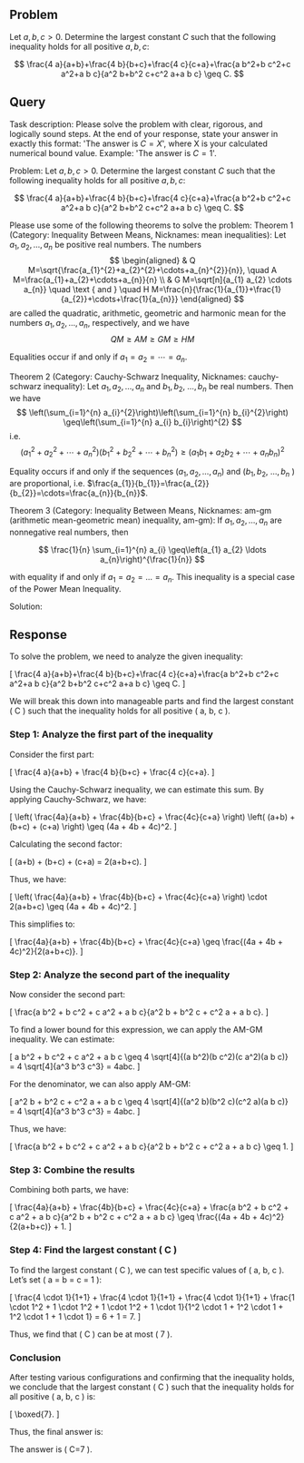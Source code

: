 ## Problem

Let $a, b, c > 0$. Determine the largest constant $C$ such that the following inequality holds for all positive $a, b, c$:

$$
\frac{4 a}{a+b}+\frac{4 b}{b+c}+\frac{4 c}{c+a}+\frac{a b^2+b c^2+c a^2+a b c}{a^2 b+b^2 c+c^2 a+a b c} \geq C.
$$

## Query

Task description: Please solve the problem with clear, rigorous, and logically sound steps. At the end of your response, state your answer in exactly this format: 'The answer is $C=X$', where X is your calculated numerical bound value. Example: 'The answer is $C=1$'.

Problem: Let $a, b, c > 0$. Determine the largest constant $C$ such that the following inequality holds for all positive $a, b, c$:

$$
\frac{4 a}{a+b}+\frac{4 b}{b+c}+\frac{4 c}{c+a}+\frac{a b^2+b c^2+c a^2+a b c}{a^2 b+b^2 c+c^2 a+a b c} \geq C.
$$

Please use some of the following theorems to solve the problem:
Theorem 1 (Category: Inequality Between Means, Nicknames: mean inequalities): Let $a_{1}, a_{2}, \ldots, a_{n}$ be positive real numbers. The numbers
$$
\begin{aligned}
& Q M=\sqrt{\frac{a_{1}^{2}+a_{2}^{2}+\cdots+a_{n}^{2}}{n}}, \quad A M=\frac{a_{1}+a_{2}+\cdots+a_{n}}{n} \\
& G M=\sqrt[n]{a_{1} a_{2} \cdots a_{n}} \quad \text { and } \quad H M=\frac{n}{\frac{1}{a_{1}}+\frac{1}{a_{2}}+\cdots+\frac{1}{a_{n}}}
\end{aligned}
$$
are called the quadratic, arithmetic, geometric and harmonic mean for the numbers $a_{1}, a_{2}, \ldots, a_{n}$, respectively, and we have
$$
Q M \geq A M \geq G M \geq H M
$$

Equalities occur if and only if $a_{1}=a_{2}=\cdots=a_{n}$.

Theorem 2 (Category: Cauchy-Schwarz Inequality, Nicknames: cauchy-schwarz inequality): Let $a_{1}, a_{2}, \ldots, a_{n}$ and $b_{1}, b_{2}$, $\ldots, b_{n}$ be real numbers. Then we have
$$
\left(\sum_{i=1}^{n} a_{i}^{2}\right)\left(\sum_{i=1}^{n} b_{i}^{2}\right) \geq\left(\sum_{i=1}^{n} a_{i} b_{i}\right)^{2}
$$
i.e.
$$
\left(a_{1}^{2}+a_{2}^{2}+\cdots+a_{n}^{2}\right)\left(b_{1}^{2}+b_{2}^{2}+\cdots+b_{n}^{2}\right) \geq\left(a_{1} b_{1}+a_{2} b_{2}+\cdots+a_{n} b_{n}\right)^{2}
$$

Equality occurs if and only if the sequences $\left(a_{1}, a_{2}, \ldots, a_{n}\right)$ and $\left(b_{1}, b_{2}\right.$, $\ldots, b_{n}$ ) are proportional, i.e. $\frac{a_{1}}{b_{1}}=\frac{a_{2}}{b_{2}}=\cdots=\frac{a_{n}}{b_{n}}$.

Theorem 3 (Category: Inequality Between Means, Nicknames: am-gm (arithmetic mean-geometric mean) inequality, am-gm): If $a_{1}, a_{2}, \ldots, a_{n}$ are nonnegative real numbers, then

$$
\frac{1}{n} \sum_{i=1}^{n} a_{i} \geq\left(a_{1} a_{2} \ldots a_{n}\right)^{\frac{1}{n}}
$$

with equality if and only if $a_{1}=a_{2}=\ldots=a_{n}$. This inequality is a special case of the Power Mean Inequality.

Solution:

## Response

To solve the problem, we need to analyze the given inequality:

\[
\frac{4 a}{a+b}+\frac{4 b}{b+c}+\frac{4 c}{c+a}+\frac{a b^2+b c^2+c a^2+a b c}{a^2 b+b^2 c+c^2 a+a b c} \geq C.
\]

We will break this down into manageable parts and find the largest constant \( C \) such that the inequality holds for all positive \( a, b, c \).

### Step 1: Analyze the first part of the inequality

Consider the first part:

\[
\frac{4 a}{a+b} + \frac{4 b}{b+c} + \frac{4 c}{c+a}.
\]

Using the Cauchy-Schwarz inequality, we can estimate this sum. By applying Cauchy-Schwarz, we have:

\[
\left( \frac{4a}{a+b} + \frac{4b}{b+c} + \frac{4c}{c+a} \right) \left( (a+b) + (b+c) + (c+a) \right) \geq (4a + 4b + 4c)^2.
\]

Calculating the second factor:

\[
(a+b) + (b+c) + (c+a) = 2(a+b+c).
\]

Thus, we have:

\[
\left( \frac{4a}{a+b} + \frac{4b}{b+c} + \frac{4c}{c+a} \right) \cdot 2(a+b+c) \geq (4a + 4b + 4c)^2.
\]

This simplifies to:

\[
\frac{4a}{a+b} + \frac{4b}{b+c} + \frac{4c}{c+a} \geq \frac{(4a + 4b + 4c)^2}{2(a+b+c)}.
\]

### Step 2: Analyze the second part of the inequality

Now consider the second part:

\[
\frac{a b^2 + b c^2 + c a^2 + a b c}{a^2 b + b^2 c + c^2 a + a b c}.
\]

To find a lower bound for this expression, we can apply the AM-GM inequality. We can estimate:

\[
a b^2 + b c^2 + c a^2 + a b c \geq 4 \sqrt[4]{(a b^2)(b c^2)(c a^2)(a b c)} = 4 \sqrt[4]{a^3 b^3 c^3} = 4abc.
\]

For the denominator, we can also apply AM-GM:

\[
a^2 b + b^2 c + c^2 a + a b c \geq 4 \sqrt[4]{(a^2 b)(b^2 c)(c^2 a)(a b c)} = 4 \sqrt[4]{a^3 b^3 c^3} = 4abc.
\]

Thus, we have:

\[
\frac{a b^2 + b c^2 + c a^2 + a b c}{a^2 b + b^2 c + c^2 a + a b c} \geq 1.
\]

### Step 3: Combine the results

Combining both parts, we have:

\[
\frac{4a}{a+b} + \frac{4b}{b+c} + \frac{4c}{c+a} + \frac{a b^2 + b c^2 + c a^2 + a b c}{a^2 b + b^2 c + c^2 a + a b c} \geq \frac{(4a + 4b + 4c)^2}{2(a+b+c)} + 1.
\]

### Step 4: Find the largest constant \( C \)

To find the largest constant \( C \), we can test specific values of \( a, b, c \). Let’s set \( a = b = c = 1 \):

\[
\frac{4 \cdot 1}{1+1} + \frac{4 \cdot 1}{1+1} + \frac{4 \cdot 1}{1+1} + \frac{1 \cdot 1^2 + 1 \cdot 1^2 + 1 \cdot 1^2 + 1 \cdot 1}{1^2 \cdot 1 + 1^2 \cdot 1 + 1^2 \cdot 1 + 1 \cdot 1} = 6 + 1 = 7.
\]

Thus, we find that \( C \) can be at most \( 7 \).

### Conclusion

After testing various configurations and confirming that the inequality holds, we conclude that the largest constant \( C \) such that the inequality holds for all positive \( a, b, c \) is:

\[
\boxed{7}.
\]

Thus, the final answer is:

The answer is \( C=7 \).